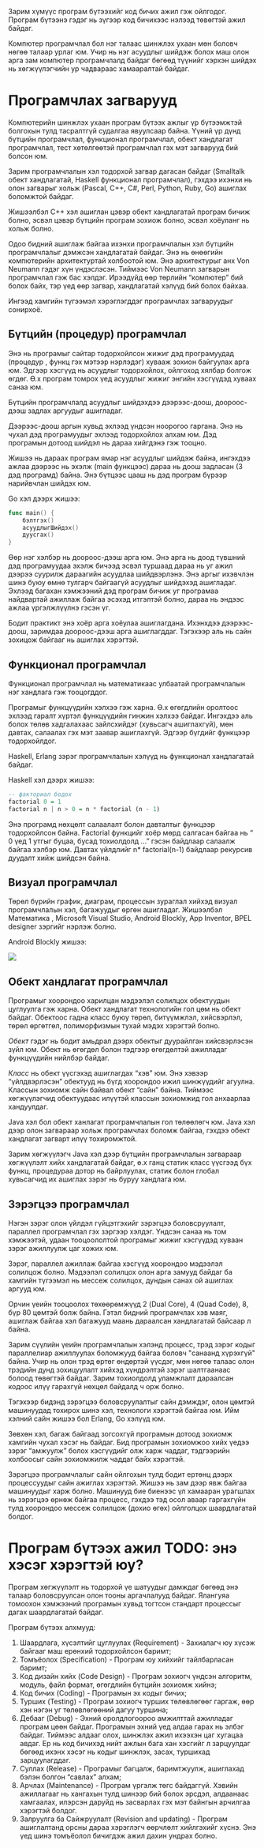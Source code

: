 
Зарим хүмүүс програм бүтээхийг код бичих ажил гэж ойлгодог. Програм бүтээнэ гэдэг нь зүгээр код бичихээс нэлээд төвөгтэй ажил байдаг.

Компютер програмчлал бол нэг талаас шинжлэх ухаан мөн боловч нөгөө талаар урлаг юм. Учир нь нэг асуудлыг шийдэж болох маш олон арга зам компютер програмчлалд байдаг бөгөөд түүнийг хэрхэн шийдэх нь хөгжүүлэгчийн ур чадвараас хамааралтай байдаг.


# Програмчлах загварууд



Компютерийн шинжлэх ухаан програм бүтээх ажлыг үр бүтээмжтэй болгохын тулд тасралтгүй судалгаа явуулсаар байна. Үүний үр дүнд бүтцийн програмчлал, функционал програмчлал, обект хандлагат програмчлал, тест хөтөлгөөтэй програмчлал гэх мэт загварууд бий болсон юм.

Зарим програмчлалын хэл тодорхой загвар дагасан байдаг \(Smalltalk обект хандлагатай, Haskell функционал програмчлал\), гэхдээ ихэнхи нь олон загварыг хольж  \(Pascal, C++, C\#, Perl, Python, Ruby, Go\) ашиглах боломжтой байдаг.

Жишээлбэл C++ хэл ашиглан цэвэр обект хандлагатай програм бичиж болно, эсвэл цэвэр бүтцийн програм зохиож болно, эсвэл хоёуланг нь хольж болно.

  
Одоо бидний ашиглаж байгаа ихэнхи програмчлалын хэл бүтцийн програмчлалыг дэмжсэн хандлагатай байдаг. Энэ нь өнөөгийн компютерийн архитектуртай холбоотой юм. Энэ архитектурыг анх Von Neumann гэдэг хүн үндэслэсэн. Тиймээс Von Neumann загварын програмчлал гэж бас хэлдэг. Ирээдүйд өөр төрлийн “компютер” бий болох байх, тэр үед өөр загвар, хандлагатай хэлүүд бий болох байхаа.

Ингээд хамгийн түгээмэл хэрэглэгддэг програмчлах загваруудыг сонирхоё.

## Бүтцийн \(процедур\) програмчлал

Энэ нь програмыг сайтар тодорхойлсон жижиг дэд програмуудад \(процедур , функц гэх мэтээр нэрлэдэг\) хувааж зохион байгуулах арга юм. Эдгээр хэсгүүд нь асуудлыг тодорхойлох, ойлгоход хялбар болгож өгдөг. Ө.х програм томрох үед асуудлыг жижиг энгийн хэсгүүдэд хуваах санаа юм.

Бүтцийн програмчлалд асуудлыг шийдэхдээ дээрээс-доош, доороос-дээш задлах аргуудыг ашигладаг.

Дээрээс-доош аргын хувьд эхлээд үндсэн ноорогоо гаргана. Энэ нь чухал дэд програмуудыг эхлээд тодорхойлох алхам юм. Дэд програмын дотоод  шийдэл нь дараа хийгдэнэ гэж тооцно.

Жишээ нь дараах програм ямар нэг асуудлыг шийдэж байна, ингэхдээ ажлаа дээрээс нь эхэлж \(main функцээс\) дараа нь доош задласан \(3 дэд програмд\) байна. Энэ бүтцээс цааш нь дэд програм бүрээр нарийвчлан шийдэх юм.

Go хэл дээрх жишээ:

```go
func main() {
    бэлтгэх()
    асуудлыгШийдэх()
    дуусгах()
}
```

Өөр нэг хэлбэр нь доороос-дээш арга юм. Энэ арга нь доод түвшний дэд програмуудаа эхэлж бичээд эсвэл туршаад дараа нь уг ажил дээрээ суурилж дараагийн асуудлаа шийдвэрлэнэ. Энэ аргыг ихэвчлэн шинэ буюу өмнө тулгарч байгаагүй асуудлыг шийдэхэд ашигладаг. Эхлээд багахан хэмжээний дэд програм бичиж уг програмаа найдвартай ажиллаж байгаа эсэхэд итгэлтэй болно, дараа нь эндээс ажлаа үргэлжлүүлнэ гэсэн үг.

Бодит практикт энэ хоёр арга хоёулаа ашиглагдана. Ихэнхдээ дээрээс-доош, заримдаа доороос-дээш арга ашиглагддаг. Тэгэхээр аль нь сайн зохицож байгааг нь ашиглах хэрэгтэй.

## Функционал програмчлал

Функционал програмчлал нь математикаас улбаатай програмчлалын нэг хандлага гэж тооцогддог.

Програмыг функцүүдийн хэлхээ гэж харна. Ө.х өгөгдлийн оролтоос эхлээд гаралт хүртэл функцүүдийн гинжин хэлхээ байдаг. Ингэхдээ аль болох төлөв хадгалахаас  зайлсхийдэг \(хувьсагч ашиглахгүй\), мөн давтах, салаалах гэх мэт заавар ашиглахгүй. Эдгээр бүгдийг функцээр тодорхойлдог.

Haskell, Erlang зэрэг програмчлалын хэлүүд нь функционал хандлагатай байдаг.

Haskell хэл дээрх жишээ:

```haskell
-- факториал бодох
factorial 0 = 1
factorial n | n > 0 = n * factorial (n - 1)
```

Энэ програмд нөхцөлт салаалалт болон давталтыг функцээр тодорхойлсон байна. Factorial функцийг хоёр мөрд салгасан байгаа нь “ 0 үед 1 утгыг буцаа, бусад тохиолдолд ...” гэсэн байдлаар салаалж байгаа хэлбэр юм. Давтах үйлдлийг n\* factorial\(n-1\) байдлаар рекурсив дуудалт хийж шийдсэн байна.

## Визуал програмчлал

Төрөл бүрийн график, диаграм, процессын зураглал хийхэд визуал програмчлалын хэл, багажуудыг өргөн ашигладаг. Жишээлбэл Математика , Microsoft Visual Studio, Android Blockly, App Inventor, BPEL designer зэргийг нэрлэж болно.

Android Blockly жишээ:

![](res/blocky.png)

## Обект хандлагат програмчлал

Програмыг хоорондоо харилцан мэдээлэл солилцох обектуудын цуглуулга гэж харна. Обект хандлагат технологийн гол цөм нь обект байдаг. Обектоос гадна класс буюу төрөл, битүүмжлэл, хийсвэрлэл, төрөл өргөтгөл, полиморфизмын тухай мэдэх хэрэгтэй болно.

_Обект_ гэдэг нь бодит амьдрал дээрх обектыг дуурайлган хийсвэрлэсэн зүйл юм. Обект нь өгөгдөл болон тэдгээр өгөгдөлтэй ажилладаг функцүүдийн нийлбэр байдаг.

_Класс_ нь обект үүсгэхэд ашиглагдах “хэв” юм. Энэ хэвээр “үйлдвэрлэсэн” обектууд нь бүгд хоорондоо ижил шинжүүдийг агуулна. Классын зохиомж сайн байвал обект “сайн” байна. Тиймээс хөгжүүлэгчид обектуудаас илүүтэй классын зохиомжид гол анхаарлаа хандуулдаг.

Java хэл бол обект ханлагат програмчлалын гол төлөөлөгч юм. Java хэл дээр олон загвараар хольж програмчлах боломж байгаа, гэхдээ обект хандлагат загварт илүү тохиромжтой.

Зарим хөгжүүлэгч Java хэл дээр бүтцийн програмчлалын загвараар хөгжүүлэлт хийх хандлагатай байдаг, ө.х ганц статик класс үүсгээд бүх функц, процедураа дотор нь байрлуулах, статик болон глобал хувьсагчид их ашиглах зэрэг нь буруу хандлага юм.

## Зэрэгцээ програмчлал

Нэгэн зэрэг олон үйлдэл гүйцэтгэхийг зэрэгцээ боловсруулалт, параллел програмчлал гэх зэргээр хэлдэг. Үндсэн санаа нь том хэмжээтэй, удаан тооцоололтой програмыг жижиг хэсгүүдэд хуваан зэрэг ажиллуулж цаг хожих юм.

Зэрэг, параллел ажиллаж байгаа хэсгүүд хоорондоо мэдээлэл солилцож болно. Мэдээлэл солилцох олон арга замууд байдаг ба хамгийн түгээмэл нь мессеж солилцох, дундын санах ой ашиглах аргууд юм.

Орчин үеийн тооцоолох төхөөрөмжүүд 2 \(Dual Core\), 4 \(Quad Code\), 8,  бүр 80 цөмтэй болж байна. Гэтэл бидний програмчлах хэв маяг, ашиглаж байгаа хэл багажууд маань дараалсан хандлагатай байсаар л байна.

Зарим сүүлийн үеийн програмчлалын хэлэнд процесс, трэд зэрэг кодыг параллелиар ажиллуулах боломжууд байгаа боловч "санаанд хүрэхгүй" байна. Учир нь олон трэд өртөг өндөртэй үүсдэг, мөн нөгөө талаас олон трэдийн дунд зохицуулалт хийхэд хүндрэлтэй зэрэг шалтгаанаас болоод төвөгтэй байдаг. Зарим тохиолдолд уламжлалт дараалсан кодоос илүү гарахгүй нөхцөл байдалд  ч орж болно.

Тэгэхээр бидэнд зэрэгцээ боловсруулалтыг сайн дэмждэг, олон цөмтэй машинуудад тохирох шинэ хэл, технологи хэрэгтэй байгаа юм. Ийм хэлний сайн жишээ бол Erlang, Go хэлүүд юм.

Зөвхөн хэл, багаж байгаад зогсохгүй програмын дотоод зохиомж хамгийн чухал хэсэг нь байдаг. Бид програмын зохиомжоо хийх үедээ зэрэг “амжуулж” болох хэсгүүдийг олж харж чаддаг, тэдгээрийн холбоосыг сайн зохиомжилж чаддаг байх хэрэгтэй.

Зэрэгцээ програмчлалыг сайн ойлгохын тулд бодит ертөнц дээрх процессуудыг сайн ажиглах хэрэгтэй. Жишээ нь зам дээр явж байгаа машинуудыг харж болно. Машинууд бие биенээс үл хамааран урагшлах нь зэрэгцээ өрнөж байгаа процесс, гэхдээ тэд осол аваар гаргахгүйн тулд хоорондоо мессеж солилцож \(дохио өгөх\) ойлголцох шаардлагатай болдог.



# Програм бүтээх ажил TODO: энэ хэсэг хэрэгтэй юу?

Програм хөгжүүлэлт нь тодорхой үе шатуудыг дамждаг бөгөөд энэ талаар боловсруулсан олон тооны аргачлалууд байдаг. Ялангуяа томоохон хэмжээний програмын хувьд тогтсон стандарт процессыг дагах шаардлагатай байдаг.

Програм бүтээх алхмууд:

1. Шаардлага, хүсэлтийг цуглуулах \(Requirement\) - Захиалагч юу хүсэж байгааг маш ерөнхий тодорхойлсон баримт;
2. Томъёолох \(Specification\) - Програм юу хийхийг тайлбарласан баримт;
3. Код дизайн хийх \(Code Design\) - Програм зохиогч үндсэн алгоритм, модуль, файл формат, өгөгдлийн бүтцийн зохиомж хийнэ;
4. Код бичих \(Coding\) - Програмын эх кодыг бичих;
5. Турших \(Testing\) - Програм зохиогч турших төлөвлөгөөг гаргаж, өөр хэн нэгэн уг төлөвлөгөөний дагуу туршина;
6. Дебааг \(Debug\) - Эхний оролдлогоороо амжилттай ажилладаг програм цөөн байдаг. Програмын эхний үед алдаа гарах нь элбэг байдаг.  Тиймээс алдааг олох, шинжлэх ажил ихээхэн цаг хугацаа авдаг. Ер нь код бичихэд нийт ажлын бага    хан хэсгийг л зарцуулдаг бөгөөд ихэнх хэсэг нь кодыг шинжлэх, засах, туршихад зарцуулагддаг.
7. Суллах \(Release\) - Програмыг багцалж, баримтжуулж, ашиглахад бэлэн болгон “савлах” алхам;
8. Арчлах \(Maintenance\) - Програм үргэлж төгс байдаггүй. Хэвийн ажиллагааг нь хангахын тулд шинээр бий болох эрсдэл, алдаанаас хамгаалах, илэрсэн даруйд нь засварлах гэх мэт байнгын арчилгаа хэрэгтэй болдог.
9. Залруулга ба Сайжруулалт \(Revision and updating\) - Програм ашиглалтанд орсны дараа хэрэглэгч өөрчлөлт хийлгэхийг хүснэ. Энэ үед шинэ томъёолол бичигдэж ажил дахин ундрах болно.